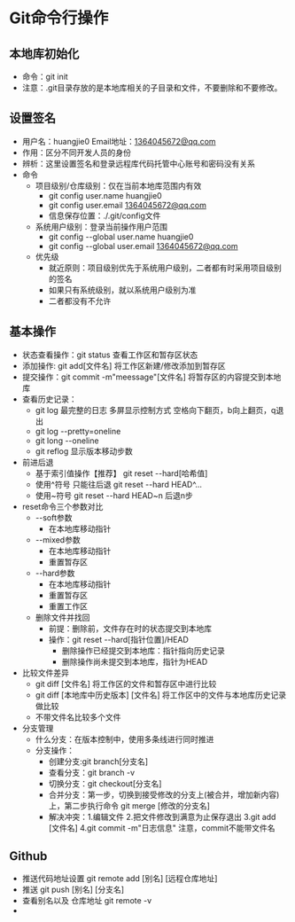 # Git命令行操作
## 本地库初始化
- 命令：git init
- 注意：.git目录存放的是本地库相关的子目录和文件，不要删除和不要修改。
## 设置签名
- 用户名：huangjie0  Email地址：1364045672@qq.com
- 作用：区分不同开发人员的身份
- 辨析：这里设置签名和登录远程库代码托管中心账号和密码没有关系
- 命令
   - 项目级别/仓库级别：仅在当前本地库范围内有效
      - git config user.name huangjie0
      - git config user.email 1364045672@qq.com
      - 信息保存位置：./.git/config文件
   - 系统用户级别：登录当前操作用户范围
      - git config --global user.name huangjie0
      - git config --global user.email 1364045672@qq.com
   - 优先级
      - 就近原则：项目级别优先于系统用户级别，二者都有时采用项目级别的签名
      - 如果只有系统级别，就以系统用户级别为准
      - 二者都没有不允许
## 基本操作
- 状态查看操作：git status 查看工作区和暂存区状态
- 添加操作: git add[文件名] 将工作区新建/修改添加到暂存区
- 提交操作：git commit -m"meessage"[文件名] 将暂存区的内容提交到本地库
- 查看历史记录： 
   - git log 最完整的日志 多屏显示控制方式 空格向下翻页，b向上翻页，q退出
   - git log --pretty=oneline
   - git long --oneline
   - git reflog 显示版本移动步数
- 前进后退
   - 基于索引值操作【推荐】 git reset --hard[哈希值]
   - 使用^符号 只能往后退  git reset --hard HEAD^...
   - 使用~符号 git reset --hard HEAD~n 后退n步
- reset命令三个参数对比
   - --soft参数
      - 在本地库移动指针
   - --mixed参数
      - 在本地库移动指针
      - 重置暂存区
   - --hard参数
      - 在本地库移动指针
      - 重置暂存区
      - 重置工作区
   - 删除文件并找回
      - 前提：删除前，文件存在时的状态提交到本地库
      - 操作：git reset --hard[指针位置]/HEAD
         - 删除操作已经提交到本地库：指针指向历史记录
         - 删除操作尚未提交到本地库，指针为HEAD
- 比较文件差异
   - git diff [文件名] 将工作区的文件和暂存区中进行比较
   - git diff [本地库中历史版本] [文件名] 将工作区中的文件与本地库历史记录做比较
   - 不带文件名比较多个文件
 - 分支管理
   - 什么分支：在版本控制中，使用多条线进行同时推进
   - 分支操作：
      - 创建分支:git branch[分支名]
      - 查看分支：git branch -v
      - 切换分支：git checkout[分支名]
      - 合并分支：第一步，切换到接受修改的分支上(被合并，增加新内容)上，第二步执行命令 git merge [修改的分支名]
      - 解决冲突：1.编辑文件 2.把文件修改到满意为止保存退出 3.git add [文件名] 4.git commit -m"日志信息" 注意，commit不能带文件名
## Github
- 推送代码地址设置 git remote add [别名] [远程仓库地址]
- 推送 git push [别名] [分支名]
- 查看别名以及 仓库地址 git remote -v
- 










































